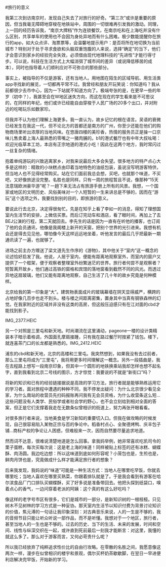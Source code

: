 #旅行的意义

我第三次到访南京时，发现自己失去了对旅行的好奇。“第三次”或许是重要的原因，但当我毫无障碍地穿梭在地铁站中，周围的一切很难再引发我的激动。同理，上一回的经历告诉我，“南京大牌档”作为连锁餐饮，在南京吃和在上海吃并没有什么区别，共享单车的使用也不会因为身处异地而有什么困难。极少数能提醒你在旅行的app，如大众点评、淘票票等，会温馨地提示用户：是否将所在地切换为当前城市？特别对于处于寻求食欲和头脑双重饱腹的人来说，选择“确定”的当下，他们才会意识到家乡的经验完全失效，必须借由现代地理科技的“先进性”才能行得寸步。可以说，科技在生活方式上大幅消弭了城市间的差异（或说降低移居的成本），同时也指导着人们顺利应对不可弥合的那些部分。

事实上，被指导的不仅是游客，还有当地人。用地图在陌生的区域导航、用生活类app寻找新的展览，一切都再平常不过。我曾经和朋友开玩笑说：你知道吗？我从前都很少去市中心，因为一下站就不知道方向了。极端夸张的是，在更早一些的年岁（初中？），我甚至会在W地区迷失方向，而这在现在的学生看来是不可思议的，在同样的年纪，他们或许已经能自由穿梭于人民广场的20多个出口，并对附近的吃喝玩乐如数家珍。

但我并不认为他们理解上海更多。我一直认为，故乡记忆的根在语言。吴语的衰微已经发生在我这一代，但不论北方的首都还是南方的广州，你至少还能在他们的购物商场里听出浓厚的当地风味。在悠唐四楼的美珍香，热情的服务员正是操一口京味儿售卖着上海人最熟悉的零嘴之一猪肉脯的。b1的港式餐厅也有中年大叔吆喝：欢迎光临草本工坊，本店有正宗地道的港式小吃！因此在这两个地方，我时常闪过一丝复杂的情绪。

抱着单纯游玩的兴致逃离家乡，对我来说最后大多会失望。很多地方的特产点心大多是这样的：精致的小块糕点由印着当地特色的油纸包装，虽说没写明游客特供，但当地人也不见得经常购买。站在它们面前我总会想，买吧，也就那个味道，不买吧，又好像旅途没完整。名胜也是同样。只有一周的旅程暂且不说，像那种“15天法意瑞欧洲豪华游”呢？一趟下来无法占有旅游手册上所有的风景。我想，一个国家或地区的文明历史、风俗美味对一个人短暂的一生来讲总是不够的，因而在“游玩”这个选项之外，我要找到别的目的，即旅游的意义。

要说此行去北京，决定得很匆忙。先是在知乎上看了李如一的消息，得知了理想国室内生活节的安排，上微信买票。而后订完动车和酒店，看了眼时间，再加上了去BEJ公演的行程，第二天就回去。李先生的话是因为一直有在听他的播客，也订阅了他的会员通讯，他像是我阁楼上新开的天窗，把别个世界的光引进来。我想有机会还是得去见见他，哪怕像今天这样远远地坐着，听他发言的最后几乎把最新一期通讯读了一遍，也就够了。

进场之前主办方赠送了梁文道先生作序的《游物》，其中他关于“室内”这一概念的论述恰好启发了我。他说，人居于室内，便能有距离地观察室外，而室内的窗户又提供了一个框架，便于观察者整理室外纷繁迷茫的世界。旅行者何尝不是观察者？短暂离开故乡，他们通过高铁的窗格和宾馆的落地窗看到截然不同的风光。而透过异地这扇玻璃，他们又能有距离地观察，自己生活了几十年的故乡究竟是何种模样。

北京给我的第一印象是“大”。建筑物表面成片的玻璃幕墙在阴天显得威严，横跨的占地好像几百步也走不到头。楼与楼之间距离密集，置身其中当真有钢铁森林的幻觉。在我家附近的区域并非没有这类的高房，但这般压迫感只有在江对面的cbd才能找到影子。

IMG\_2377.HEIC

另一个对照是三里屯和新天地。时尚潮流在这里涌动，pageone一楼的设计类精装本子暗示着格调，外国面孔摩肩接踵，只有我在路过餐厅时按紧了钱包。楼下，就连喜茶门口的长龙都是熟悉的。IMG\_2412.HEIC

浦东的cbd和新天地，北京的高楼和三里屯。我突然想到，如果我没有去过前者，那么三里屯将成为“三里屯”，我将用更多时间理解这一概念。另外一段插曲是，我在去程路上想写一段南京印象，但其中一个圆形的地铁换乘站我却怎样也想不起名字，直到我看到北京二号线的图示，方才惊觉：我要说的不就是“新街口”吗？

将新的知识和已有的经验链接据说是高效的学习方法，旅行者就是能够熟练运用它的学习者。面对旅程中遭遇的种种不同，我不停发出疑问：为什么北京很少看见全家，为什么南站的收营员先扫码报账再问我有无会员资格，为什么收营条这么短…这些问题没有人类学、民俗学或者社会学的野心，也不会立刻给到相对全面的答案，但正是它们支撑着我走在无数条似曾相识的街道上，努力再张开眼看看。

对很多旅行者来说，当地美食是学习新知的重要切入口。但我在做攻略的时候发现，自己很容易陷入某物正宗与否的争论中。稻香村点心、全聚德烤鸭、庆丰包子铺…商标产权的争论让人困惑，但难般来一次，因而自然要尽量追求地道。

然而词不达意，很难说清楚地道是怎么回事。拿我妈举例，她非常喜欢吃凯司令的栗子蛋糕，每次买每次说：这是老上海的味道！同样被贴上标签的还有冰糕、蝴蝶酥、肉汤圆。我边吃边想：所以这味道到底如何形容呢？小笼包也是，生煎也是，鲜肉月饼也是，究竟做成什么样才能满足旅行者的想象？

后来我发现，我妈说的“味道”可能是一种生活方式：当地人在哪里吃早饭，你就去哪里吃；当地人喜欢在哪里买熟菜，你跟着排队就是了。于是我会看到有游客在哈尔滨食品厂门口排队买蝴蝶酥，买了好多说是准备带回去。他把头探到纸袋口，嗅着点心的香气，一边问穿着老派的阿姨：这个真的有这么好吃吗？

像这样的老字号市区有很多，它们是城市的一部分，是新知识树的一根枝桠。只见树木不见树林的学习方式是一种妥协。那天室内生活节以知识付费为背景讨论知识的价值，焦元溥的一句话让我印象深刻：对古典音乐来说，人的一生是不够的，我的音频节目只能让听众听说一部作品，而不是听懂。我想对于一个地区，旅行者，甚至当地人的一生也是不够的。过去的历史、当下的生活、未来的发展，时间和空间、线性与纵深交织在一起，或许直到死前最后一刻我才能断言：对这里，我懂的就这么多了。那么对于游客而言，又何必苛责什么呢？

所以我已经放弃了纯粹追求性价比的自由行攻略。在零散的名胜之间，我愿意像这两次一样，漫步在似曾相识的楼宇和景观，偶尔买杯奶茶歇歇脚，在翌日一早进便利店解决完早饭，开始新的学习。